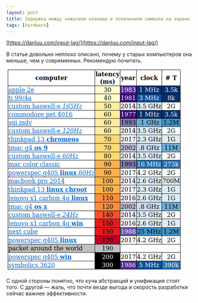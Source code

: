 ```yaml
---
layout: post
title: Задержка между нажатием клавиши и появлением символа на экране
tags: [hardware]
---
```

[https://danluu.com/input-lag/](https://danluu.com/input-lag/)

В статье довольно неплохо описано, почему у старых компьютеров она меньше, чем у современных. Рекомендую почитать.

![](/assets/images/latency.png)

С одной стороны понятно, что куча абстракций и унификация стоят того. С другой — жаль, что почти везде выгода и скорость разработки сейчас важнее эффективности.
